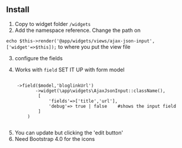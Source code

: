 ## Install
1. Copy to widget folder ```/widgets```
2. Add the namespace reference. Change the path on

```echo $this->render('@app/widgets/views/ajax-json-input',['widget'=>$this]);```
to where you put the view file

3. configure the fields 

4. Works with ```field```
SET IT UP with form model
```

	->field($model,'bloglinkUrl')
           ->widget(\app\widgets\AjaxJsonInput::className(),
            [
                'fields'=>['title','url'],
                'debug'=> true | false    #shows the input field
            ]
        )
        
```

5. You can update but clicking the 'edit button'
6. Need Bootstrap 4.0 for the icons
